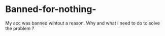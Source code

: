 # Banned-for-nothing-
My acc was banned wihtout a reason. Why and what i need to do to solve the problem ?
